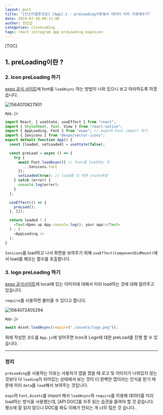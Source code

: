 ```yaml
---
layout: post
title: "[인스타클론코딩] [App].1 - preLoading사용해서 데이터 미리 저장해두기"
date: 2019-07-26-00:11:00
author: 한만섭
categories: clonecoding
tags: react instagram app preLoading expoicon
---
```


[TOC]

## 1. preLoading이란 ?







### 2. Icon preLoading 하기 

[expo 공식 사이트](https://docs.expo.io/versions/latest/guides/using-custom-fonts/)에 font를 `loadAsync` 하는 방법이 나와 있으니 보고 따라하도록 하겠습니다.  

![1564070827901](../../../../assets/image/1564070827901.png)



`App.js`

```js
import React, { useState, useEffect } from "react";
import { StyleSheet, Text, View } from "react-native";
import { AppLoading, Font } from "expo"; // expo의 Font import 하기 
import { Ionicons } from "@expo/vector-icons";
export default function App() {
  const [loaded, setLoaded] = useState(false);

  const preLoad = async () => {
    try {
      await Font.loadAsync({ // font를 load하는 곳 
        ...Ionicons.font
      });
      setLoaded(true); // load를 다 하면 state변경 
    } catch (error) {
      console.log(error);
    }
  };

  useEffect(() => {
    preLoad();
  }, []);

  return loaded ? (
    <Text>Open up App.console.log(); your app!</Text>
  ) : (
    <AppLoading />
  );
}

```

`Ionicons`를 load하고 나서 화면을 보여주기 위해 `useEffect(ComponentDidMount)`에서 load를 해오는 함수를 호출합니다.  



### 3. logo preLoading 하기 

[expo 공식사이트](https://docs.expo.io/versions/v33.0.0/guides/assets/)에 local에 있는 이미지에 대해서 미리 load하는 것에 대해 알려주고 있습니다.  

`require`를 사용하면 불러올 수 있다고 합니다.  

![1564072405294](../../../../assets/image/1564072405294.png)

`App.js`

```js
await Asset.loadAsync(require("./assets/logo.png"));
```

위에 작성한 코드를 `App.js`에 넣어주면 Icon과 Logo에 대한 preLoad를 진행 할 수 있습니다.  



***



### 정리

 `preLoading`을 사용하는 이유는 사용자가 앱을 켰을 때 로고 및 이미지가 나와있지 않는 것보다 다 `loading`이 되어있는 상태에서 보는 것이 더 완벽한 앱이라는 인식을 받기 때문에 미리 `data`를 `load`해서 보여주는 것입니다.  



`expo`의 `Font,Assets`를 import 해서 `loadAsync`와 `require`를 이용해 데이터를 미리 load하는 방식을 사용했는데, [API DOC]를 자주 읽는 습관을 들여야 할 것 같습니다.  평소에 잘 읽지 않으니 DOC를 봐도 이해가 안되는 게 너무 많은 것 습니다..